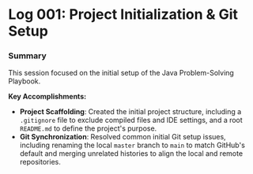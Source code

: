 # Log 001: Project Initialization & Git Setup

### Summary

This session focused on the initial setup of the Java Problem-Solving Playbook.

**Key Accomplishments:**
*   **Project Scaffolding**: Created the initial project structure, including a `.gitignore` file to exclude compiled files and IDE settings, and a root `README.md` to define the project's purpose.
*   **Git Synchronization**: Resolved common initial Git setup issues, including renaming the local `master` branch to `main` to match GitHub's default and merging unrelated histories to align the local and remote repositories.
